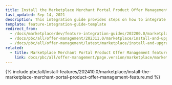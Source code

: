 ```yaml
---
title: Install the Marketplace Merchant Portal Product Offer Management - Merchant Portal feature
last_updated: Sep 14, 2021
description: This integration guide provides steps on how to integrate the Spryker Marketplace Merchant Portal Product Offer Management feature into a Spryker project.
template: feature-integration-guide-template
redirect_from:
  - /docs/marketplace/dev/feature-integration-guides/202200.0/marketplace-merchant-portal-product-offer-management-feature-integration.html
  - /docs/pbc/all/offer-management/202311.0/marketplace/install-and-upgrade/install-the-marketplace-merchant-portal-product-offer-management-feature.html
  - /docs/pbc/all/offer-management/latest/marketplace/install-and-upgrade/install-features/install-the-marketplace-merchant-portal-product-offer-management-feature.html
related:
  - title: Marketplace Merchant Portal Product Offer Management feature walkthrough
    link: docs/pbc/all/offer-management/page.version/marketplace/marketplace-merchant-portal-product-offer-management-feature-overview.html
---
```


{% include pbc/all/install-features/202410.0/marketplace/install-the-marketplace-merchant-portal-product-offer-management-feature.md %} <!-- To edit, see /_includes/pbc/all/install-features/202311.0/marketplace/install-the-marketplace-merchant-portal-product-offer-management-feature.md -->

